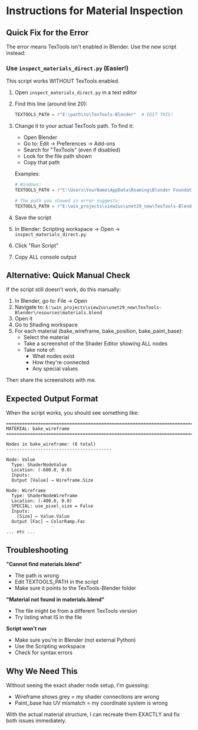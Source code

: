 # Instructions for Material Inspection

## Quick Fix for the Error

The error means TexTools isn't enabled in Blender. Use the new script instead:

### Use `inspect_materials_direct.py` (Easier!)

This script works WITHOUT TexTools enabled.

1. Open `inspect_materials_direct.py` in a text editor
2. Find this line (around line 20):
   ```python
   TEXTOOLS_PATH = r"E:\path\to\TexTools-Blender"  # EDIT THIS!
   ```

3. Change it to your actual TexTools path. To find it:
   - Open Blender
   - Go to: Edit → Preferences → Add-ons
   - Search for "TexTools" (even if disabled)
   - Look for the file path shown
   - Copy that path

   Examples:
   ```python
   # Windows:
   TEXTOOLS_PATH = r"C:\Users\YourName\AppData\Roaming\Blender Foundation\Blender\4.5\scripts\addons\TexTools-Blender"

   # The path you showed in error suggests:
   TEXTOOLS_PATH = r"E:\win_projects\view2uv\unet29_new\TexTools-Blender"
   ```

4. Save the script
5. In Blender: Scripting workspace → Open → `inspect_materials_direct.py`
6. Click "Run Script"
7. Copy ALL console output

## Alternative: Quick Manual Check

If the script still doesn't work, do this manually:

1. In Blender, go to: File → Open
2. Navigate to: `E:\win_projects\view2uv\unet29_new\TexTools-Blender\resources\materials.blend`
3. Open it
4. Go to Shading workspace
5. For each material (bake_wireframe, bake_position, bake_paint_base):
   - Select the material
   - Take a screenshot of the Shader Editor showing ALL nodes
   - Take note of:
     - What nodes exist
     - How they're connected
     - Any special values

Then share the screenshots with me.

## Expected Output Format

When the script works, you should see something like:

```
================================================================================
MATERIAL: bake_wireframe
================================================================================

Nodes in bake_wireframe: (6 total)
----------------------------------------

Node: Value
  Type: ShaderNodeValue
  Location: (-600.0, 0.0)
  Inputs:
  Output [Value] → Wireframe.Size

Node: Wireframe
  Type: ShaderNodeWireframe
  Location: (-400.0, 0.0)
  SPECIAL: use_pixel_size = False
  Inputs:
    [Size] ← Value.Value
  Output [Fac] → ColorRamp.Fac

... etc ...
```

## Troubleshooting

**"Cannot find materials.blend"**
- The path is wrong
- Edit TEXTOOLS_PATH in the script
- Make sure it points to the TexTools-Blender folder

**"Material not found in materials.blend"**
- The file might be from a different TexTools version
- Try listing what IS in the file

**Script won't run**
- Make sure you're in Blender (not external Python)
- Use the Scripting workspace
- Check for syntax errors

## Why We Need This

Without seeing the exact shader node setup, I'm guessing:
- Wireframe shows grey = my shader connections are wrong
- Paint_base has UV mismatch = my coordinate system is wrong

With the actual material structure, I can recreate them EXACTLY and fix both issues immediately.
